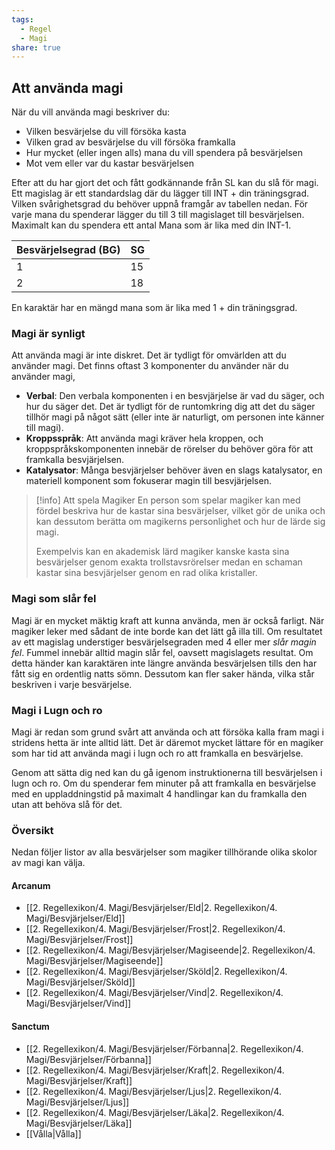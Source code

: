 ```yaml
---
tags:
  - Regel
  - Magi
share: true
---
```

## Att använda magi

När du vill använda magi beskriver du:
- Vilken besvärjelse du vill försöka kasta
- Vilken grad av besvärjelse du vill försöka framkalla 
- Hur mycket (eller ingen alls) mana du vill spendera på besvärjelsen 
- Mot vem eller var du kastar besvärjelsen

Efter att du har gjort det och fått godkännande från SL kan du slå för magi. Ett magislag är ett standardslag där du lägger till INT + din träningsgrad. Vilken svårighetsgrad du behöver uppnå framgår av tabellen nedan.  För varje mana du spenderar lägger du till 3 till magislaget till besvärjelsen. Maximalt kan du spendera ett antal Mana som är lika med din INT-1.

| Besvärjelsegrad (BG) | SG  |
| -------------------- | --- |
| 1                    | 15  |
| 2                    | 18  |
En karaktär har en mängd mana som är lika med 1 + din träningsgrad. 

### Magi är synligt

Att använda magi är inte diskret. Det är tydligt för omvärlden att du använder magi. Det finns oftast 3 komponenter du använder när du använder magi,
- **Verbal**: Den verbala komponenten i en besvjärjelse är vad du säger, och hur du säger det. Det är tydligt för de runtomkring dig att det du säger tillhör magi på något sätt (eller inte är naturligt, om personen inte känner till magi).
- **Kroppsspråk**: Att använda magi kräver hela kroppen, och kroppspråkskomponenten innebär de rörelser du behöver göra för att framkalla besvjärjelsen.
- **Katalysator**: Många besvjärjelser behöver även en slags katalysator, en materiell komponent som fokuserar magin till besvjärjelsen.

> [!info] Att spela Magiker
> En person som spelar magiker kan med fördel beskriva hur de kastar sina besvärjelser, vilket gör de unika och kan dessutom berätta om magikerns personlighet och hur de lärde sig magi.
>
> Exempelvis kan en akademisk lärd magiker kanske kasta sina besvärjelser genom exakta trollstavsrörelser medan en schaman kastar sina besvjärjelser genom en rad olika kristaller. 

### Magi som slår fel
Magi är en mycket mäktig kraft att kunna använda, men är också farligt. När magiker leker med sådant de inte borde kan det lätt gå illa till. Om resultatet av ett magislag understiger besvärjelsegraden med 4 eller mer *slår magin fel*. Fummel innebär alltid magin slår fel, oavsett magislagets resultat. Om detta händer kan karaktären inte längre använda besvärjelsen tills den har fått sig en ordentlig natts sömn. Dessutom kan fler saker hända, vilka står beskriven i varje besvärjelse. 

### Magi i Lugn och ro
Magi är redan som grund svårt att använda och att försöka kalla fram magi i stridens hetta är inte alltid lätt. Det är däremot mycket lättare för en magiker som har tid att använda magi i lugn och ro att framkalla en besvärjelse.

Genom att sätta dig ned kan du gå igenom instruktionerna till besvärjelsen i lugn och ro. Om du spenderar fem minuter på att framkalla en besvärjelse med en uppladdningstid på maximalt 4 handlingar kan du framkalla den utan att behöva slå för det.
### Översikt
Nedan följer listor av alla besvärjelser som magiker tillhörande olika skolor av magi kan välja. 

#### Arcanum
- [[2. Regellexikon/4. Magi/Besvjärjelser/Eld|2. Regellexikon/4. Magi/Besvjärjelser/Eld]] 
- [[2. Regellexikon/4. Magi/Besvjärjelser/Frost|2. Regellexikon/4. Magi/Besvjärjelser/Frost]] 
- [[2. Regellexikon/4. Magi/Besvjärjelser/Magiseende|2. Regellexikon/4. Magi/Besvjärjelser/Magiseende]] 
- [[2. Regellexikon/4. Magi/Besvjärjelser/Sköld|2. Regellexikon/4. Magi/Besvjärjelser/Sköld]] 
- [[2. Regellexikon/4. Magi/Besvjärjelser/Vind|2. Regellexikon/4. Magi/Besvjärjelser/Vind]] 

#### Sanctum
- [[2. Regellexikon/4. Magi/Besvjärjelser/Förbanna|2. Regellexikon/4. Magi/Besvjärjelser/Förbanna]] 
- [[2. Regellexikon/4. Magi/Besvjärjelser/Kraft|2. Regellexikon/4. Magi/Besvjärjelser/Kraft]] 
- [[2. Regellexikon/4. Magi/Besvjärjelser/Ljus|2. Regellexikon/4. Magi/Besvjärjelser/Ljus]] 
- [[2. Regellexikon/4. Magi/Besvjärjelser/Läka|2. Regellexikon/4. Magi/Besvjärjelser/Läka]] 
- [[Vålla|Vålla]] 